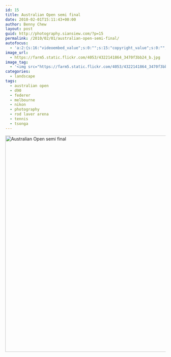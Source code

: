 ```yaml
---
id: 15
title: Australian Open semi final
date: 2010-02-01T15:11:43+00:00
author: Benny Chew
layout: post
guid: http://photography.siansiew.com/?p=15
permalink: /2010/02/01/australian-open-semi-final/
autofocus:
  - 'a:2:{s:16:"videoembed_value";s:0:"";s:15:"copyright_value";s:0:"";}'
image_url:
  - https://farm5.static.flickr.com/4053/4322141864_3470f3bb24_b.jpg
image_tag:
  - '<img src="https://farm5.static.flickr.com/4053/4322141864_3470f3bb24_b.jpg" />'
categories:
  - landscape
tags:
  - australian open
  - d90
  - federer
  - melbourne
  - nikon
  - photography
  - rod laver arena
  - tennis
  - tsonga
---
```

<a href="https://farm5.static.flickr.com/4053/4322141864_3470f3bb24_b.jpg" title="Australian Open semi final by siansiew, on Flickr" rel="lightbox"><img src="https://farm5.static.flickr.com/4053/4322141864_3470f3bb24_b.jpg" width="1024" height="680" alt="Australian Open semi final" /></a>
